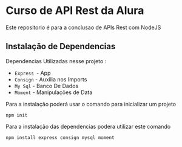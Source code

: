 # Curso  de API Rest da Alura
Este repositorio é para a conclusao de APIs Rest com NodeJS
## Instalação de Dependencias 
Dependencias Utilizadas nesse projeto : 
 * `Express `- App
 * `Consign` - Auxilia nos Imports
 * `My Sql`  - Banco De Dados
 * `Moment`  - Manipulações de Data

Para a instalação poderá usar o comando para inicializar um projeto
```
npm init

```
Para a instalação das dependencias podera utilizar este comando
```
npm install express consign mysql moment 

```
